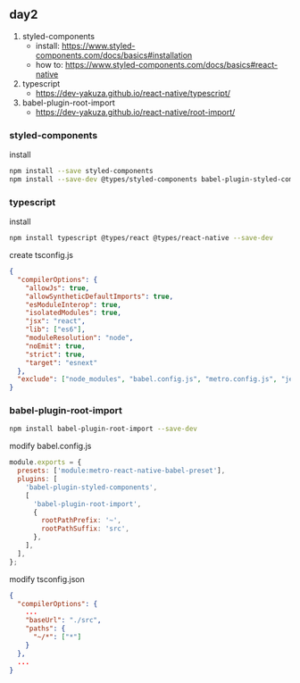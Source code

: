 ## day2

1. styled-components
    - install: https://www.styled-components.com/docs/basics#installation
    - how to: https://www.styled-components.com/docs/basics#react-native
1. typescript
    - https://dev-yakuza.github.io/react-native/typescript/
1. babel-plugin-root-import
    - https://dev-yakuza.github.io/react-native/root-import/

### styled-components

install

```bash
npm install --save styled-components
npm install --save-dev @types/styled-components babel-plugin-styled-components
```

### typescript

install

```bash
npm install typescript @types/react @types/react-native --save-dev
```

create tsconfig.js

```json
{
  "compilerOptions": {
    "allowJs": true,
    "allowSyntheticDefaultImports": true,
    "esModuleInterop": true,
    "isolatedModules": true,
    "jsx": "react",
    "lib": ["es6"],
    "moduleResolution": "node",
    "noEmit": true,
    "strict": true,
    "target": "esnext"
  },
  "exclude": ["node_modules", "babel.config.js", "metro.config.js", "jest.config.js"]
}
```

### babel-plugin-root-import

```bash
npm install babel-plugin-root-import --save-dev
```

modify babel.config.js

```js
module.exports = {
  presets: ['module:metro-react-native-babel-preset'],
  plugins: [
    'babel-plugin-styled-components',
    [
      'babel-plugin-root-import',
      {
        rootPathPrefix: '~',
        rootPathSuffix: 'src',
      },
    ],
  ],
};
```

modify tsconfig.json

```json
{
  "compilerOptions": {
    ...
    "baseUrl": "./src",
    "paths": {
      "~/*": ["*"]
    }
  },
  ...
}
```